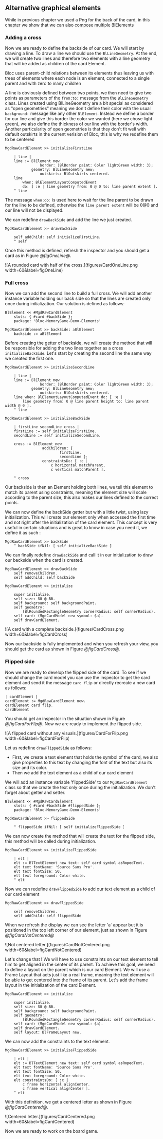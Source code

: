 ## Alternative graphical elements


While in previous chapter we used a Png for the back of the card, in this chapter 
we show that we can also compose multiple BlElements


### Adding a cross

Now we are ready to define the backside of our card. We will start by drawing a line. To draw a line we should use the `BlLineGeometry`. At the end, we will create two lines and therefore two elements with a line geometry that will be added as children of the card Element.

Bloc uses parent-child relations between its elements thus leaving us with trees of elements where each node is an element, connected to a single parent and with zero to many children

A line is obviously defined between two points, we then need to give two points as parameters of the `from:to:` message from the `BlLineGeometry` class. 
Lines created using BlLineGeometry are a bit special as considered as "open geometries" meaning we don't define their color with the usual `background:` message like any other `BlElement`. Instead we define a border for our line and give this border the color we wanted (here we chose light green), we also define the thickness of our line with the border's width.
Another particularity of open geometries is that they don't fit well with default outskirts in the current verision of Bloc, this is why we redefine them to be centered 

```
MgdRawCardElement >> initializeFirstLine

	| line |
	line := BlElement new
		        border: (BlBorder paint: Color lightGreen width: 3);
			geometry: BlLineGeometry new;
		        outskirts: BlOutskirts centered.
	line
		when: BlElementLayoutComputedEvent
		do: [ :e | line geometry from: 0 @ 0 to: line parent extent ].
	^ line
```
The message `when:do:` is used here to wait for the line parent to be drawn for the line to be defined, otherwise the `line parent extent` will be 0@0 and our line will not be displayed. 

We can redefine `drawBackSide` and add the line we just created.

```
MgdRawCardElement >> drawBackSide

	self addChild: self initializeFirstLine.
	^ self
```

Once this method is defined, refresh the inspector and you should get a card as in Figure *@figOneLine@*.

![A rounded card with half of the cross.](figures/CardOneLine.png width=60&label=figOneLine)

### Full cross


Now we can add the second line to build a full cross. We will add another instance variable holding our back side so that the lines are created only once during initialization. Our solution is defined as follows: 

```
BlElement << #MgdRawCardElement
	slots: { #card #backSide };
	package: 'Bloc-MemoryGame-Demo-Elements'
```
```
MgdRawCardElement >> backSide: aBlElement
	backside := aBlElement
```

Before creating the getter of backside, we will create the method that will be responsible for adding the two lines together as a cross `initializeBackSide`. Let's start by creating the second line the same way we created the first one.


```
MgdRawCardElement >> initializeSecondLine

	| line |
	line := BlElement new
		        border: (BlBorder paint: Color lightGreen width: 3);
			geometry: BlLineGeometry new;
		        outskirts: BlOutskirts centered.
	line when: BlElementLayoutComputedEvent do: [ :e |
		line geometry from: 0 @ line parent height to: line parent width @ 0 ].
	^ line
```
```
MgdRawCardElement >> initializeBackSide

	| firstLine secondLine cross |
	firstLine := self initializeFirstLine.
	secondLine := self initializeSecondLine.

	cross := BlElement new
		         addChildren: {
				         firstLine.
				         secondLine };
		         constraintsDo: [ :c |
			         c horizontal matchParent.
			         c vertical matchParent ].

	^ cross
```

Our backside is then an Element holding both lines, we tell this element to match its parent using constraints, meaning the element size will scale according to the parent size, this also makes our lines defined to the correct points. 

We can now define the backSide getter but with a little twist, using lazy initialization. This will create our element only when accessed the first time and not right after the initialization of the card element. This concept is very useful in certain situations and is great to know in case you need it, we define it as such :


```
MgdRawCardElement >> backSide
	^ backSide ifNil: [ self initializeBackSide ]
```

We can finally redefine `drawBackSide` and call it in our initialization to draw our backside when the card is created. 

```
MgdRawCardElement >> drawBackSide
	self removeChildren.
	self addChild: self backSide
```

```
MgdRawCardElement >> initialize

	super initialize.
	self size: 80 @ 80.
	self background: self backgroundPaint.
	self geometry:
		(BlRoundedRectangleGeometry cornerRadius: self cornerRadius).
	self card: (MgdCardModel new symbol: $a).
	self drawCardElement.
```


![A card with a complete backside.](figures/CardCross.png width=60&label=figCardCross)

Now our backside is fully implemented and when you refresh your view, you should get the card 
as shown in Figure *@figCardCross@*. 


### Flipped side 

Now we are ready to develop the flipped side of the card. To see if we should change the card model you can use the inspector to get the card element and send it the message `card flip` or directly 
recreate a new card  as follows: 

```
| cardElement | 
cardElement := MgdRawCardElement new.
cardElement card flip.
cardElement
```


You should get an inspector in the situation shown in Figure *@figCardForFlip@*.
Now we are ready to implement the flipped side. 

![A flipped card without any visuals.](figures/CardForFlip.png width=60&label=figCardForFlip)

Let us redefine `drawFlippedSide` as follows: 
- First, we create a text element that holds the symbol of the card, we also give properties to this text by changing the font of the text but also its size and its color.
- Then we add the text element as a child of our card element

We will add an instance variable 'flippedSide' to our `MgdRawCardElement` class so that we create the text only once during the initialization. We don't forget about getter and setter.

```
BlElement << #MgdRawCardElement
	slots: { #card #backSide #flippedSide };
	package: 'Bloc-MemoryGame-Demo-Elements'
```
```
MgdRawCardElement >> flippedSide

	^ flippedSide ifNil: [ self initializeFlippedSide ]
```

We can now create the method that will create the text for the flipped side, this method will be called during initialization.

```
MgdRawCardElement >> initializeFlippedSide

	| elt |
	elt := BlTextElement new text: self card symbol asRopedText.
	elt text fontName: 'Source Sans Pro'.
	elt text fontSize: 50.
	elt text foreground: Color white.
	^ elt
```

Now we can redefine `drawFlippedSide` to add our text element as a child of our card element

```
MgdRawCardElement >> drawFlippedSide

	self removeChildren.
	self addChild: self flippedSide
```


When we refresh the display we can see the letter 'a' appear but it is positioned in the top left corner of our element, just as shown in Figure *@figCardNotCentered@*

![Not centered letter.](figures/CardNotCentered.png width=60&label=figCardNotCentered)

Let's change that !
We will have to use constraints on our text element to tell him to get aligned in the center of its parent. To achieve this goal, we need to define a layout on the parent which is our card Element. We will use a Frame Layout that acts just like a real frame, meaning the text element will be able to get centered into the frame of its parent. Let's add the frame layout in the initialization of the card Element.

```
MgdRawCardElement >> initialize

	super initialize.
	self size: 80 @ 80.
	self background: self backgroundPaint.
	self geometry:
		(BlRoundedRectangleGeometry cornerRadius: self cornerRadius).
	self card: (MgdCardModel new symbol: $a).
	self drawCardElement.
	self layout: BlFrameLayout new.
```

We can now add the constraints to the text element.

```
MgdRawCardElement >> initializeFlippedSide

	| elt |
	elt := BlTextElement new text: self card symbol asRopedText.
	elt text fontName: 'Source Sans Pro'.
	elt text fontSize: 50.
	elt text foreground: Color white.
	elt constraintsDo: [ :c |
		c frame horizontal alignCenter.
		c frame vertical alignCenter ].
	^ elt
```


With this definition, we get a centered letter as shown in Figure *@figCardCentered@*.

![Centered letter.](figures/CardCentered.png width=60&label=figCardCentered)

Now we are ready to work on the board game.
